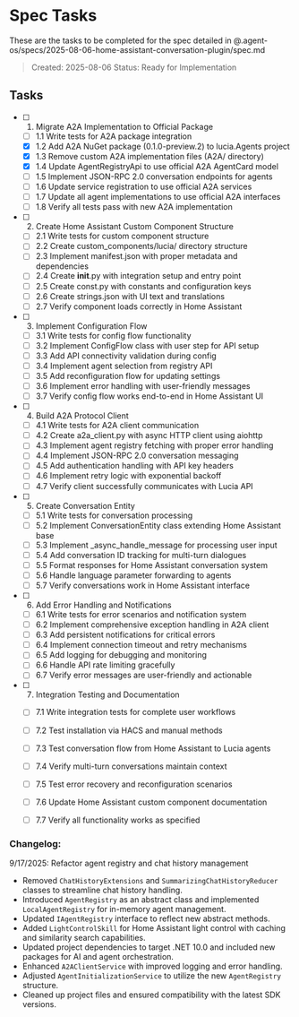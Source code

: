 # Spec Tasks

These are the tasks to be completed for the spec detailed in @.agent-os/specs/2025-08-06-home-assistant-conversation-plugin/spec.md

> Created: 2025-08-06
> Status: Ready for Implementation

## Tasks

- [ ] 1. Migrate A2A Implementation to Official Package
  - [ ] 1.1 Write tests for A2A package integration
  - [x] 1.2 Add A2A NuGet package (0.1.0-preview.2) to lucia.Agents project
  - [x] 1.3 Remove custom A2A implementation files (A2A/ directory)
  - [x] 1.4 Update AgentRegistryApi to use official A2A AgentCard model
  - [ ] 1.5 Implement JSON-RPC 2.0 conversation endpoints for agents
  - [ ] 1.6 Update service registration to use official A2A services
  - [ ] 1.7 Update all agent implementations to use official A2A interfaces
  - [ ] 1.8 Verify all tests pass with new A2A implementation

- [ ] 2. Create Home Assistant Custom Component Structure
  - [ ] 2.1 Write tests for custom component structure
  - [ ] 2.2 Create custom_components/lucia/ directory structure
  - [ ] 2.3 Implement manifest.json with proper metadata and dependencies
  - [ ] 2.4 Create __init__.py with integration setup and entry point
  - [ ] 2.5 Create const.py with constants and configuration keys
  - [ ] 2.6 Create strings.json with UI text and translations
  - [ ] 2.7 Verify component loads correctly in Home Assistant

- [ ] 3. Implement Configuration Flow
  - [ ] 3.1 Write tests for config flow functionality
  - [ ] 3.2 Implement ConfigFlow class with user step for API setup
  - [ ] 3.3 Add API connectivity validation during config
  - [ ] 3.4 Implement agent selection from registry API
  - [ ] 3.5 Add reconfiguration flow for updating settings
  - [ ] 3.6 Implement error handling with user-friendly messages
  - [ ] 3.7 Verify config flow works end-to-end in Home Assistant UI

- [ ] 4. Build A2A Protocol Client
  - [ ] 4.1 Write tests for A2A client communication
  - [ ] 4.2 Create a2a_client.py with async HTTP client using aiohttp
  - [ ] 4.3 Implement agent registry fetching with proper error handling
  - [ ] 4.4 Implement JSON-RPC 2.0 conversation messaging
  - [ ] 4.5 Add authentication handling with API key headers
  - [ ] 4.6 Implement retry logic with exponential backoff
  - [ ] 4.7 Verify client successfully communicates with Lucia API

- [ ] 5. Create Conversation Entity
  - [ ] 5.1 Write tests for conversation processing
  - [ ] 5.2 Implement ConversationEntity class extending Home Assistant base
  - [ ] 5.3 Implement _async_handle_message for processing user input
  - [ ] 5.4 Add conversation ID tracking for multi-turn dialogues
  - [ ] 5.5 Format responses for Home Assistant conversation system
  - [ ] 5.6 Handle language parameter forwarding to agents
  - [ ] 5.7 Verify conversations work in Home Assistant interface

- [ ] 6. Add Error Handling and Notifications
  - [ ] 6.1 Write tests for error scenarios and notification system
  - [ ] 6.2 Implement comprehensive exception handling in A2A client
  - [ ] 6.3 Add persistent notifications for critical errors
  - [ ] 6.4 Implement connection timeout and retry mechanisms
  - [ ] 6.5 Add logging for debugging and monitoring
  - [ ] 6.6 Handle API rate limiting gracefully
  - [ ] 6.7 Verify error messages are user-friendly and actionable

- [ ] 7. Integration Testing and Documentation
  - [ ] 7.1 Write integration tests for complete user workflows
  - [ ] 7.2 Test installation via HACS and manual methods
  - [ ] 7.3 Test conversation flow from Home Assistant to Lucia agents
  - [ ] 7.4 Verify multi-turn conversations maintain context
  - [ ] 7.5 Test error recovery and reconfiguration scenarios
  - [ ] 7.6 Update Home Assistant custom component documentation
  - [ ] 7.7 Verify all functionality works as specified


### Changelog:

9/17/2025: Refactor agent registry and chat history management

- Removed `ChatHistoryExtensions` and `SummarizingChatHistoryReducer` classes to streamline chat history handling.
- Introduced `AgentRegistry` as an abstract class and implemented `LocalAgentRegistry` for in-memory agent management.
- Updated `IAgentRegistry` interface to reflect new abstract methods.
- Added `LightControlSkill` for Home Assistant light control with caching and similarity search capabilities.
- Updated project dependencies to target .NET 10.0 and included new packages for AI and agent orchestration.
- Enhanced `A2AClientService` with improved logging and error handling.
- Adjusted `AgentInitializationService` to utilize the new `AgentRegistry` structure.
- Cleaned up project files and ensured compatibility with the latest SDK versions.